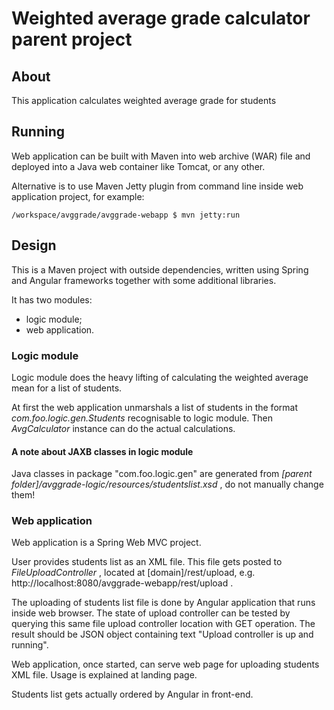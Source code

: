 # Weighted average grade calculator parent project

## About

This application calculates weighted average grade for students

## Running

Web application can be built with Maven into web archive (WAR) file and deployed into a Java web container like Tomcat, or any other.

Alternative is to use Maven Jetty plugin from command line inside web application project, for example:

	/workspace/avggrade/avggrade-webapp $ mvn jetty:run

## Design

This is a Maven project with outside dependencies, written using Spring and Angular frameworks together with some additional libraries. 

It has two modules: 
 * logic module;
 * web application.

### Logic module

Logic module does the heavy lifting of calculating the weighted average mean for a list of students. 

At first the web application unmarshals a list of students in the format *com.foo.logic.gen.Students* recognisable to logic module. Then *AvgCalculator* instance can do the actual calculations.

#### A note about JAXB classes in logic module

Java classes in package "com.foo.logic.gen" are generated from *[parent folder]/avggrade-logic/resources/studentslist.xsd* , do not manually change them!

### Web application

Web application is a Spring Web MVC project. 

User provides students list as an XML file. This file gets posted to *FileUploadController* , located at [domain]/rest/upload, e.g. http://localhost:8080/avggrade-webapp/rest/upload . 

The uploading of students list file is done by Angular application that runs inside web browser. The state of upload controller can be tested by querying this same file upload controller location with GET operation. The result should be JSON object containing text "Upload controller is up and running".

Web application, once started, can serve web page for uploading students XML file. Usage is explained at landing page.

Students list gets actually ordered by Angular in front-end.